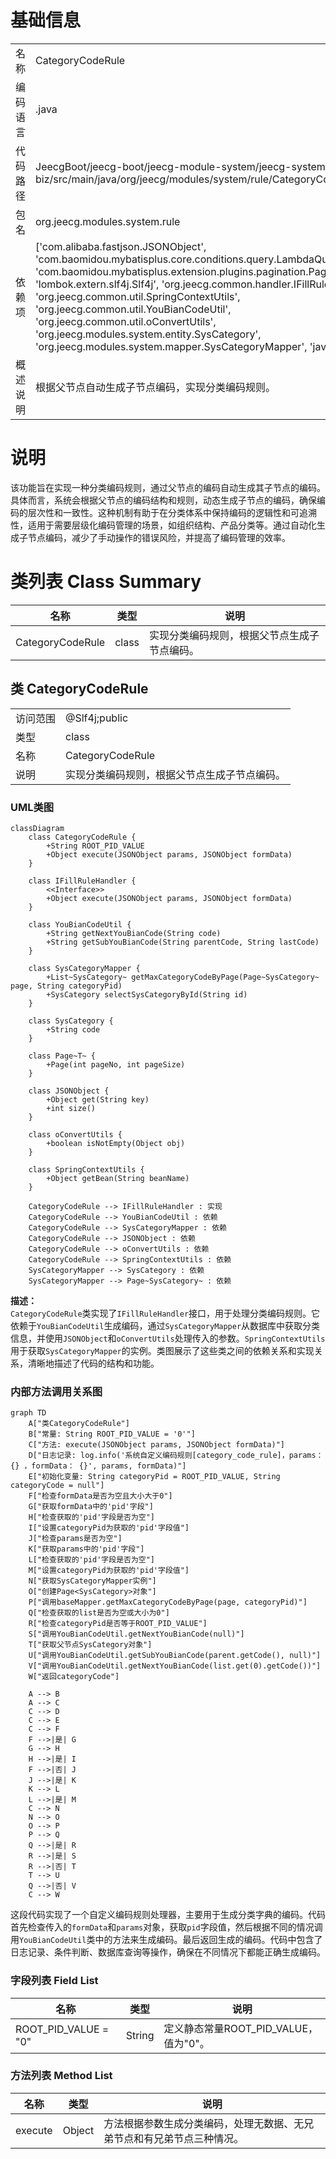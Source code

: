 # 基础信息

|      |      |
|------|------|
| 名称 | CategoryCodeRule |
| 编码语言 | .java |
| 代码路径 | JeecgBoot/jeecg-boot/jeecg-module-system/jeecg-system-biz/src/main/java/org/jeecg/modules/system/rule/CategoryCodeRule.java |
| 包名 | org.jeecg.modules.system.rule |
| 依赖项 | ['com.alibaba.fastjson.JSONObject', 'com.baomidou.mybatisplus.core.conditions.query.LambdaQueryWrapper', 'com.baomidou.mybatisplus.extension.plugins.pagination.Page', 'lombok.extern.slf4j.Slf4j', 'org.jeecg.common.handler.IFillRuleHandler', 'org.jeecg.common.util.SpringContextUtils', 'org.jeecg.common.util.YouBianCodeUtil', 'org.jeecg.common.util.oConvertUtils', 'org.jeecg.modules.system.entity.SysCategory', 'org.jeecg.modules.system.mapper.SysCategoryMapper', 'java.util.List'] |
| 概述说明 | 根据父节点自动生成子节点编码，实现分类编码规则。 |

# 说明

该功能旨在实现一种分类编码规则，通过父节点的编码自动生成其子节点的编码。具体而言，系统会根据父节点的编码结构和规则，动态生成子节点的编码，确保编码的层次性和一致性。这种机制有助于在分类体系中保持编码的逻辑性和可追溯性，适用于需要层级化编码管理的场景，如组织结构、产品分类等。通过自动化生成子节点编码，减少了手动操作的错误风险，并提高了编码管理的效率。

# 类列表 Class Summary

| 名称   | 类型  | 说明 |
|-------|------|-------------|
| CategoryCodeRule | class | 实现分类编码规则，根据父节点生成子节点编码。 |



## 类 CategoryCodeRule

|      |      |
|------|------|
| 访问范围 | @Slf4j;public |
| 类型 | class |
| 名称 | CategoryCodeRule |
| 说明 | 实现分类编码规则，根据父节点生成子节点编码。 |


### UML类图

```mermaid
classDiagram
    class CategoryCodeRule {
        +String ROOT_PID_VALUE
        +Object execute(JSONObject params, JSONObject formData)
    }

    class IFillRuleHandler {
        <<Interface>>
        +Object execute(JSONObject params, JSONObject formData)
    }

    class YouBianCodeUtil {
        +String getNextYouBianCode(String code)
        +String getSubYouBianCode(String parentCode, String lastCode)
    }

    class SysCategoryMapper {
        +List~SysCategory~ getMaxCategoryCodeByPage(Page~SysCategory~ page, String categoryPid)
        +SysCategory selectSysCategoryById(String id)
    }

    class SysCategory {
        +String code
    }

    class Page~T~ {
        +Page(int pageNo, int pageSize)
    }

    class JSONObject {
        +Object get(String key)
        +int size()
    }

    class oConvertUtils {
        +boolean isNotEmpty(Object obj)
    }

    class SpringContextUtils {
        +Object getBean(String beanName)
    }

    CategoryCodeRule --> IFillRuleHandler : 实现
    CategoryCodeRule --> YouBianCodeUtil : 依赖
    CategoryCodeRule --> SysCategoryMapper : 依赖
    CategoryCodeRule --> JSONObject : 依赖
    CategoryCodeRule --> oConvertUtils : 依赖
    CategoryCodeRule --> SpringContextUtils : 依赖
    SysCategoryMapper --> SysCategory : 依赖
    SysCategoryMapper --> Page~SysCategory~ : 依赖
```

**描述：**  
`CategoryCodeRule`类实现了`IFillRuleHandler`接口，用于处理分类编码规则。它依赖于`YouBianCodeUtil`生成编码，通过`SysCategoryMapper`从数据库中获取分类信息，并使用`JSONObject`和`oConvertUtils`处理传入的参数。`SpringContextUtils`用于获取`SysCategoryMapper`的实例。类图展示了这些类之间的依赖关系和实现关系，清晰地描述了代码的结构和功能。


### 内部方法调用关系图

```mermaid
graph TD
    A["类CategoryCodeRule"]
    B["常量: String ROOT_PID_VALUE = '0'"]
    C["方法: execute(JSONObject params, JSONObject formData)"]
    D["日志记录: log.info('系统自定义编码规则[category_code_rule]，params：{} ，formData： {}', params, formData)"]
    E["初始化变量: String categoryPid = ROOT_PID_VALUE, String categoryCode = null"]
    F["检查formData是否为空且大小大于0"]
    G["获取formData中的'pid'字段"]
    H["检查获取的'pid'字段是否为空"]
    I["设置categoryPid为获取的'pid'字段值"]
    J["检查params是否为空"]
    K["获取params中的'pid'字段"]
    L["检查获取的'pid'字段是否为空"]
    M["设置categoryPid为获取的'pid'字段值"]
    N["获取SysCategoryMapper实例"]
    O["创建Page<SysCategory>对象"]
    P["调用baseMapper.getMaxCategoryCodeByPage(page, categoryPid)"]
    Q["检查获取的list是否为空或大小为0"]
    R["检查categoryPid是否等于ROOT_PID_VALUE"]
    S["调用YouBianCodeUtil.getNextYouBianCode(null)"]
    T["获取父节点SysCategory对象"]
    U["调用YouBianCodeUtil.getSubYouBianCode(parent.getCode(), null)"]
    V["调用YouBianCodeUtil.getNextYouBianCode(list.get(0).getCode())"]
    W["返回categoryCode"]

    A --> B
    A --> C
    C --> D
    C --> E
    C --> F
    F -->|是| G
    G --> H
    H -->|是| I
    F -->|否| J
    J -->|是| K
    K --> L
    L -->|是| M
    C --> N
    N --> O
    O --> P
    P --> Q
    Q -->|是| R
    R -->|是| S
    R -->|否| T
    T --> U
    Q -->|否| V
    C --> W
```

这段代码实现了一个自定义编码规则处理器，主要用于生成分类字典的编码。代码首先检查传入的`formData`和`params`对象，获取`pid`字段值，然后根据不同的情况调用`YouBianCodeUtil`类中的方法来生成编码。最后返回生成的编码。代码中包含了日志记录、条件判断、数据库查询等操作，确保在不同情况下都能正确生成编码。

### 字段列表 Field List

| 名称  | 类型  | 说明 |
|-------|-------|------|
| ROOT_PID_VALUE = "0" | String | 定义静态常量ROOT_PID_VALUE，值为"0"。 |

### 方法列表 Method List

| 名称  | 类型  | 说明 |
|-------|-------|------|
| execute | Object | 方法根据参数生成分类编码，处理无数据、无兄弟节点和有兄弟节点三种情况。 |




